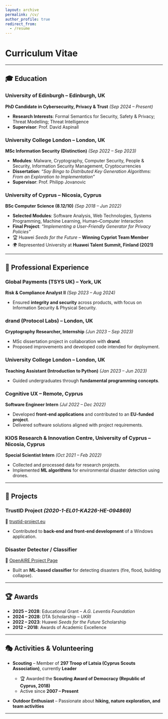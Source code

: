 ```yaml
---
layout: archive
permalink: /cv/
author_profile: true
redirect_from:
  - /resume
---
```


# Curriculum Vitae  

---

## 🎓 Education  

### University of Edinburgh – Edinburgh, UK  
**PhD Candidate in Cybersecurity, Privacy & Trust** *(Sep 2024 – Present)*  
- **Research Interests**: Formal Semantics for Security, Safety & Privacy; Threat Modelling; Threat Intelligence  
- **Supervisor**: Prof. David Aspinall  

### University College London – London, UK  
**MSc Information Security (Distinction)** *(Sep 2022 – Sep 2023)*  
- **Modules**: Malware, Cryptography, Computer Security, People & Security, Information Security Management, Cryptocurrencies  
- **Dissertation**: *“Say Bingo to Distributed Key Generation Algorithms: From an Exploration to Implementation”*  
- **Supervisor**: Prof. Philipp Jovanovic  

### University of Cyprus – Nicosia, Cyprus  
**BSc Computer Science (8.12/10)** *(Sep 2018 – Jun 2022)*  
- **Selected Modules**: Software Analysis, Web Technologies, Systems Programming, Machine Learning, Human–Computer Interaction  
- **Final Project**: *“Implementing a User-Friendly Generator for Privacy Policies”*  
- 🏆 Huawei *Seeds for the Future* – **Winning Cypriot Team Member**  
- 🌍 Represented University at **Huawei Talent Summit, Finland (2021)**  

---

## 💼 Professional Experience  

### Global Payments (TSYS UK) – York, UK  
**Risk & Compliance Analyst II** *(Sep 2023 – Aug 2024)*  
- Ensured **integrity and security** across products, with focus on Information Security & Physical Security.  

### drand (Protocol Labs) – London, UK  
**Cryptography Researcher, Internship** *(Jun 2023 – Sep 2023)*  
- MSc dissertation project in collaboration with **drand**.  
- Proposed improvements and developed code intended for deployment.  

### University College London – London, UK  
**Teaching Assistant (Introduction to Python)** *(Jan 2023 – Jun 2023)*  
- Guided undergraduates through **fundamental programming concepts**.  

### Cognitive UX – Remote, Cyprus  
**Software Engineer Intern** *(Jul 2022 – Dec 2022)*  
- Developed **front-end applications** and contributed to an **EU-funded project**.  
- Delivered software solutions aligned with project requirements.  

### KIOS Research & Innovation Centre, University of Cyprus – Nicosia, Cyprus  
**Special Scientist Intern** *(Oct 2021 – Feb 2022)*  
- Collected and processed data for research projects.  
- Implemented **ML algorithms** for environmental disaster detection using drones.  

---

## 🚀 Projects  

### TrustID Project *(2020-1-EL01-KA226-HE-094869)*  
🔗 [trustid-project.eu](https://trustid-project.eu/project.php)  
- Contributed to **back-end and front-end development** of a Windows application.  

### Disaster Detector / Classifier  
🔗 [OpenAIRE Project Page](https://explore.openaire.eu/search/software?pid=10.5281%2Fzenodo.5938343)  
- Built an **ML-based classifier** for detecting disasters (fire, flood, building collapse).  

---

## 🏆 Awards  

- **2025 – 2028**: Educational Grant – *A.G. Leventis Foundation*  
- **2024 – 2028**: DTA Scholarship – *UKRI*  
- **2022 – 2023**: Huawei *Seeds for the Future* Scholarship  
- **2012 – 2018**: Awards of Academic Excellence  

---

## 🎭 Activities & Volunteering  

- **Scouting** – Member of **297 Troop of Latsia (Cyprus Scouts Association)**, currently **Leader**  
  - 🏆 Awarded the **Scouting Award of Democracy (Republic of Cyprus, 2018)**  
  - Active since **2007 – Present**  

- **Outdoor Enthusiast** – Passionate about **hiking, nature exploration, and team activities**  

---
